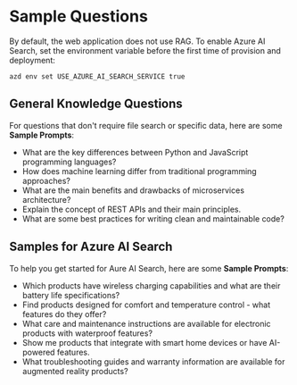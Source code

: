 # Sample Questions

By default, the web application does not use RAG. To enable Azure AI Search, set the environment variable before the first time of provision and deployment:

```shell
azd env set USE_AZURE_AI_SEARCH_SERVICE true
```

## General Knowledge Questions
For questions that don't require file search or specific data, here are some **Sample Prompts**:

- What are the key differences between Python and JavaScript programming languages?
- How does machine learning differ from traditional programming approaches?
- What are the main benefits and drawbacks of microservices architecture?
- Explain the concept of REST APIs and their main principles.
- What are some best practices for writing clean and maintainable code?

## Samples for Azure AI Search
To help you get started for Aure AI Search, here are some **Sample Prompts**:

- Which products have wireless charging capabilities and what are their battery life specifications?
- Find products designed for comfort and temperature control - what features do they offer?
- What care and maintenance instructions are available for electronic products with waterproof features?
- Show me products that integrate with smart home devices or have AI-powered features.
- What troubleshooting guides and warranty information are available for augmented reality products?

